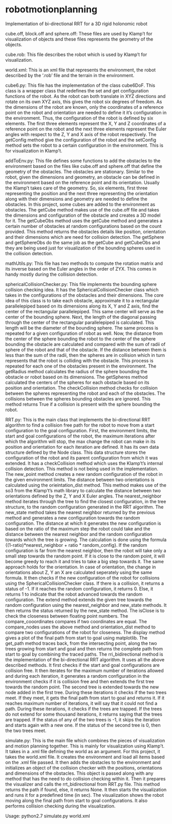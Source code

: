 # robotmotionplanning
Implementation of bi-directional RRT for a 3D rigid holonomic robot

cube.off, block.off and sphere.off: These files are used by Klamp’t for visualization of objects and these files represents the geometry of the objects.

cube.rob: This file describes the robot which is used by Klamp’t for visualization.

world.xml: This is an xml file that represents the environment, the robot described by the ‘.rob’ file and the terrain in the environment.

cube6.py: This file has the implementation of the class cube6DoF. This class is a wrapper class that redefines the set and get configuration functions of the robot. As the robot can both translate in XYZ directions and rotate on its own XYZ axis, this gives the robot six degrees of freedom. As the dimensions of the robot are known, only the coordinates of a reference point on the robot and orientation are needed to define it it’s configuration in the environment. Thus, the configuration of the robot is defined by six elements. The first three elements represent the X, Y and Z coordinates of a reference point on the robot and the next three elements represent the Euler angles with respect to the Z, Y and X axis of the robot respectively. The getConfig method give the configuration of the robot and the setConfig method sets the robot to a certain configuration in the environment. This is for visualization in Klamp’t.

addToEnv.py: This file defines some functions to add the obstacles to the environment based on the files like cube.off and sphere.off that define the geometry of the obstacles. The obstacles are stationary. Similar to the robot, given the dimensions and geometry, an obstacle can be defined in the environment based on the reference point and its orientation. Usually the Klamp’t takes care of the geometry. So, six elements, first three representing the position and the next three representing the orientation along with their dimensions and geometry are needed to define the obstacles. In this project, some cubes are added to the environment as obstacles. The getCube method makes use of the cube.off file and takes the dimensions and configuration of the obstacle and creates a 3D model for it. The getCubeObs method uses the getCube method and generates a certain number of obstacles at random configurations based on the count provided. This method returns the obstacles details like position, orientation and their dimensions which are need for collision detection. The getSphere and getSphereObs do the same job as the getCube and getCubeObs and they are being used just for visualization of the bounding spheres used in the collision detection.

mathUtils.py: This file has two methods to compute the rotation matrix and its inverse based on the Euler angles in the order of ZYX. This comes in handy mostly during the collision detection.

sphericalCollisionChecker.py: This file implements the bounding sphere collision checking idea. It has the SphericalCollisionChecker class which takes in the configurations of the obstacles and their dimensions. The core idea of this class is to take each obstacle, approximate it to a rectangular parallelepiped based on its dimensions along its X, Y and Z axis, find the center of the rectangular parallelepiped. This same center will serve as the center of the bounding sphere. Next, the length of the diagonal passing through the center of the rectangular parallelepiped is calculated. This length will be the diameter of the bounding sphere. The same process is repeated for a given configuration of robot as well. Now, the distance from the center of the sphere bounding the robot to the center of the sphere bounding the obstacle are calculated and compared with the sum of radii of sphere of the robot and that of the obstacle. If the distance between them is less than the sum of the radii, then the spheres are in collision which in turn represents that the robot is colliding with the obstacle. This process is repeated for each one of the obstacles present in the environment. The getRadius method calculates the radius of the sphere bounding the obstacle or robot based on its dimensions. The getSpheres method calculated the centers of the spheres for each obstacle based on its position and orientation. The checkCollision method checks for collision between the spheres representing the robot and each of the obstacles. The collisions between the spheres bounding obstacles are ignored. This method returns True if a collision is present with the sphere bounding the robot.

RRT.py: This is the main class that implements the bi-directional RRT algorithm to find a collision free path for the robot to move from a start configuration to the goal configuration. First, the environment limits, the start and goal configurations of the robot, the maximum iterations after which the algorithm will stop, the max change the robot can make in its position and orientation for each iteration are defined. It has its own data structure defined by the Node class. This data structure stores the configuration of the robot and its parent configuration from which it was extended. It has a checkCollision method which uses the Klamp’t’s internal collision detection. This method is not being used in the implementation. The new_point method creates a new random configuration of the robot in the given environment limits. The distance between two orientations is calculated using the orieintation_dist method. This method makes use of the so3 from the Klamp’t’s math library to calculate the distance between two orientations defined by the Z, Y and X Euler angles. The nearest_neighbor method iterates through the tree to find the closest configuration, in the tree structure, to the random configuration generated in the RRT algorithm. The new_state method takes the nearest neighbor returned by the previous method and generates a new configuration towards the random configuration. The distance at which it generates the new configuration is based on the ratio of the maximum step the robot could take and the distance between the nearest neighbor and the random configuration towards which the tree is growing. The calculation is done using the formula {(1-ratio)*nearest_neighbor + ratio * random_config}. If the random configuration is far from the nearest neighbor, then the robot will take only a small step towards the random point. If it is close to the random point, it will become greedy to reach it and tries to take a big step towards it. The same approach holds for the orientation. In case of orientation, the change in orientations about Z, Y an X are calculated seperately using the same formula. It then checks if the new configuration of the robot for collisions using the SphericalCollisionChecker class. If there is a collision, it returns a status of -1. If it reaches the random configuration, it returns 0. Else, it returns 1 to indicate that the robot advanced towards the random configuration. The extend method extends the given tree towards the random configuration using the nearest_neighbor and new_state methods. It then returns the status returned by the new_state method. The isClose is to check the closeness between floating point numbers. The compare_cooordinates compares if two coordinates are equal. The compare_nodes uses the above method and orientation_dist method to compare two configurations of the robot for closeness. The display method gives a plot of the final path from start to goal using matplotlib. The get_path method traces back, from the intersecting point, along the two trees growing from start and goal and then returns the complete path from start to goal by combining the traced paths. The rri_bidirectional method is the implementation of the bi-directional RRT algorithm. It uses all the above described methods. It first checks if the start and goal configurations are collision free. It then iterates for the maximum number of iterations allowed and during each iteration, it generates a random configuration in the environment checks if it is collision free and then extends the first tree towards the random point. The second tree is extended towards the new node added in the first tree. During these iterations it checks if the two trees meet. If they meet, it gets the final path from start to goal and returns it. If it reaches maximum number of iterations, it will say that it could not find a path. During these iterations, it checks if the trees are trapped. If the trees do not extend for some thousand iterations, it returns saying that the trees are trapped. If the status of any of the two trees is -1, it skips the iteration and starts again with a new one. If the status of the second tree is 0, then the two trees meet.

simulate.py: This is the main file which combines the pieces of visualization and motion planning together. This is mainly for visualization using Klamp’t. It takes in a .xml file defining the world as an argument. For this project, it takes the world.xml file. It creates the environment and load all items based on the .xml file passed. It then adds the obstacles to the environment and initializes an object of the collision checker with the positions, orientations and dimensions of the obstacles. This object is passed along with any method that has the need to do collision checking within it. Then it prepares the visualizer and calls the rrt_bidirectional from RRT.py file. This method returns the path if found, else, it returns None. It then starts the visualization and runs it for a predefined time (in sec). The visualization shows the robot moving along the final path from start to goal configurations. It also performs collision checking during the visualization.

Usage: python2.7 simulate.py world.xml 
